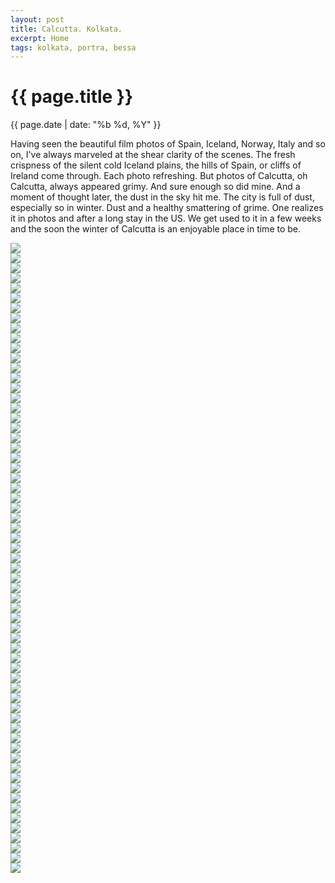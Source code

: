 ```yaml
---
layout: post
title: Calcutta. Kolkata.
excerpt: Home
tags: kolkata, portra, bessa
---
```


{{ page.title }}
================
<div class="pdate"> {{ page.date | date: "%b %d, %Y" }} </div>

Having seen the beautiful film photos of Spain, Iceland, Norway, Italy and so
on, I've always marveled at the shear clarity of the scenes. The fresh crispness
of the silent cold Iceland plains, the hills of Spain, or cliffs of Ireland come
through. Each photo refreshing.  But photos of Calcutta, oh Calcutta, always
appeared grimy. And sure enough so did mine. And a moment of thought later, the
dust in the sky hit me.  The city is full of dust, especially so in winter. Dust
and a healthy smattering of grime. One realizes it in photos and after a long
stay in the US.  We get used to it in a few weeks and the soon the winter of
Calcutta is an enjoyable place in time to be.



<div class="row" style="margin-top:0.5em;">
<div class="col-xs-12">
<div id="demo6" class="flex-images">

<div class="item" data-w="600" data-h="397">
	<div class="img"><a href="https://docs.google.com/uc?id=0B6d70FmpKIi1Q0s0dW5FUTMtSTA"><img src="https://docs.google.com/uc?id=0B6d70FmpKIi1V0pkMTNDN2hWSm8" data-src="https://docs.google.com/uc?id=0B6d70FmpKIi1OW16eGRhc213aXM"></a></div>
</div>
<div class="item" data-w="397" data-h="600">
	<div class="img"><a href="https://docs.google.com/uc?id=0B6d70FmpKIi1UkxHaFphdjg5QWM"><img src="https://docs.google.com/uc?id=0B6d70FmpKIi1V0pkMTNDN2hWSm8" data-src="https://docs.google.com/uc?id=0B6d70FmpKIi1WXlhWG5tXzhTR2M"></a></div>
</div>
<div class="item" data-w="397" data-h="600">
	<div class="img"><a href="https://docs.google.com/uc?id=0B6d70FmpKIi1S3U2QmFWR3JFRmM"><img src="https://docs.google.com/uc?id=0B6d70FmpKIi1V0pkMTNDN2hWSm8" data-src="https://docs.google.com/uc?id=0B6d70FmpKIi1X2NhdWVZV0RiYlE"></a></div>
</div>
<div class="item" data-w="397" data-h="600">
	<div class="img"><a href="https://docs.google.com/uc?id=0B6d70FmpKIi1cV84LVhVQVNYc2s"><img src="https://docs.google.com/uc?id=0B6d70FmpKIi1V0pkMTNDN2hWSm8" data-src="https://docs.google.com/uc?id=0B6d70FmpKIi1ZWlLamkxeHoxVEE"></a></div>
</div>
<div class="item" data-w="397" data-h="600">
	<div class="img"><a href="https://docs.google.com/uc?id=0B6d70FmpKIi1QkJKU0ZvMUVPWnM"><img src="https://docs.google.com/uc?id=0B6d70FmpKIi1V0pkMTNDN2hWSm8" data-src="https://docs.google.com/uc?id=0B6d70FmpKIi1bzdnLTQyVHN6Rk0"></a></div>
</div>
<div class="item" data-w="397" data-h="600">
	<div class="img"><a href="https://docs.google.com/uc?id=0B6d70FmpKIi1SmphNnFVSnN3OEk"><img src="https://docs.google.com/uc?id=0B6d70FmpKIi1V0pkMTNDN2hWSm8" data-src="https://docs.google.com/uc?id=0B6d70FmpKIi1OWg4aExIVUp0dkk"></a></div>
</div>
<div class="item" data-w="397" data-h="600">
	<div class="img"><a href="https://docs.google.com/uc?id=0B6d70FmpKIi1aExjZG82cllBWnc"><img src="https://docs.google.com/uc?id=0B6d70FmpKIi1V0pkMTNDN2hWSm8" data-src="https://docs.google.com/uc?id=0B6d70FmpKIi1ZnAyX0pBbExQLWc"></a></div>
</div>
<div class="item" data-w="397" data-h="600">
	<div class="img"><a href="https://docs.google.com/uc?id=0B6d70FmpKIi1eUZ6SHFyRWlLT1U"><img src="https://docs.google.com/uc?id=0B6d70FmpKIi1V0pkMTNDN2hWSm8" data-src="https://docs.google.com/uc?id=0B6d70FmpKIi1YlY4N01Tckd4QTg"></a></div>
</div>
<div class="item" data-w="397" data-h="600">
	<div class="img"><a href="https://docs.google.com/uc?id=0B6d70FmpKIi1bGxKbXZmMVoySVU"><img src="https://docs.google.com/uc?id=0B6d70FmpKIi1V0pkMTNDN2hWSm8" data-src="https://docs.google.com/uc?id=0B6d70FmpKIi1YlRXcXFTNFNwSWM"></a></div>
</div>
<div class="item" data-w="397" data-h="600">
	<div class="img"><a href="https://docs.google.com/uc?id=0B6d70FmpKIi1WUgwV21DWURqLU0"><img src="https://docs.google.com/uc?id=0B6d70FmpKIi1V0pkMTNDN2hWSm8" data-src="https://docs.google.com/uc?id=0B6d70FmpKIi1ZEhHVURCWkNuMjQ"></a></div>
</div>
<div class="item" data-w="397" data-h="600">
	<div class="img"><a href="https://docs.google.com/uc?id=0B6d70FmpKIi1cTFhUVEydzFrWkU"><img src="https://docs.google.com/uc?id=0B6d70FmpKIi1V0pkMTNDN2hWSm8" data-src="https://docs.google.com/uc?id=0B6d70FmpKIi1X2pyWG5XZHdWbzg"></a></div>
</div>
<div class="item" data-w="397" data-h="600">
	<div class="img"><a href="https://docs.google.com/uc?id=0B6d70FmpKIi1Q2IxMFg0aXRXN2s"><img src="https://docs.google.com/uc?id=0B6d70FmpKIi1V0pkMTNDN2hWSm8" data-src="https://docs.google.com/uc?id=0B6d70FmpKIi1N3JFaVJ4aU8ydjQ"></a></div>
</div>
<div class="item" data-w="397" data-h="600">
	<div class="img"><a href="https://docs.google.com/uc?id=0B6d70FmpKIi1RTdsSHVGQm8xY2s"><img src="https://docs.google.com/uc?id=0B6d70FmpKIi1V0pkMTNDN2hWSm8" data-src="https://docs.google.com/uc?id=0B6d70FmpKIi1THNLM1ZyRUFVck0"></a></div>
</div>
<div class="item" data-w="397" data-h="600">
	<div class="img"><a href="https://docs.google.com/uc?id=0B6d70FmpKIi1SmRrakJkOURQcGc"><img src="https://docs.google.com/uc?id=0B6d70FmpKIi1V0pkMTNDN2hWSm8" data-src="https://docs.google.com/uc?id=0B6d70FmpKIi1MkVRTndUUDMyQ0E"></a></div>
</div>
<div class="item" data-w="397" data-h="600">
	<div class="img"><a href="https://docs.google.com/uc?id=0B6d70FmpKIi1M1A1aVQyaERLbjQ"><img src="https://docs.google.com/uc?id=0B6d70FmpKIi1V0pkMTNDN2hWSm8" data-src="https://docs.google.com/uc?id=0B6d70FmpKIi1YmZhRU5JNGVidlk"></a></div>
</div>
<div class="item" data-w="397" data-h="600">
	<div class="img"><a href="https://docs.google.com/uc?id=0B6d70FmpKIi1OC15OVlLYXUtek0"><img src="https://docs.google.com/uc?id=0B6d70FmpKIi1V0pkMTNDN2hWSm8" data-src="https://docs.google.com/uc?id=0B6d70FmpKIi1YVh4WkFUaHRESXM"></a></div>
</div>
<div class="item" data-w="397" data-h="600">
	<div class="img"><a href="https://docs.google.com/uc?id=0B6d70FmpKIi1d0VBYXFpaG14czg"><img src="https://docs.google.com/uc?id=0B6d70FmpKIi1V0pkMTNDN2hWSm8" data-src="https://docs.google.com/uc?id=0B6d70FmpKIi1VzVpamlxVzFtcVU"></a></div>
</div>
<div class="item" data-w="397" data-h="600">
	<div class="img"><a href="https://docs.google.com/uc?id=0B6d70FmpKIi1UlZZN2MyTTNId00"><img src="https://docs.google.com/uc?id=0B6d70FmpKIi1V0pkMTNDN2hWSm8" data-src="https://docs.google.com/uc?id=0B6d70FmpKIi1b1VpamsxZHBxd2M"></a></div>
</div>
<div class="item" data-w="397" data-h="600">
	<div class="img"><a href="https://docs.google.com/uc?id=0B6d70FmpKIi1Y1A4NXFDOW9QemM"><img src="https://docs.google.com/uc?id=0B6d70FmpKIi1V0pkMTNDN2hWSm8" data-src="https://docs.google.com/uc?id=0B6d70FmpKIi1UWI3dnJVeGRHT2c"></a></div>
</div>
<div class="item" data-w="397" data-h="600">
	<div class="img"><a href="https://docs.google.com/uc?id=0B6d70FmpKIi1NGJMWEpoci1PVnc"><img src="https://docs.google.com/uc?id=0B6d70FmpKIi1V0pkMTNDN2hWSm8" data-src="https://docs.google.com/uc?id=0B6d70FmpKIi1SllnOFRtb29PTFU"></a></div>
</div>
<div class="item" data-w="397" data-h="600">
	<div class="img"><a href="https://docs.google.com/uc?id=0B6d70FmpKIi1ZnMwb0RraWRRVDA"><img src="https://docs.google.com/uc?id=0B6d70FmpKIi1V0pkMTNDN2hWSm8" data-src="https://docs.google.com/uc?id=0B6d70FmpKIi1R09faHJBdXFyb0U"></a></div>
</div>
<div class="item" data-w="1200" data-h="800">
	<div class="img"><a href="https://docs.google.com/uc?id=0B6d70FmpKIi1WHQwVmFaVE5MOW8"><img src="https://docs.google.com/uc?id=0B6d70FmpKIi1V0pkMTNDN2hWSm8" data-src="https://docs.google.com/uc?id=0B6d70FmpKIi1ZTVyamdmY2YyODg"></a></div>
</div>
<div class="item" data-w="397" data-h="600">
	<div class="img"><a href="https://docs.google.com/uc?id=0B6d70FmpKIi1UzZtTUpOLWc1bW8"><img src="https://docs.google.com/uc?id=0B6d70FmpKIi1V0pkMTNDN2hWSm8" data-src="https://docs.google.com/uc?id=0B6d70FmpKIi1aERFVjRaOGlpa3M"></a></div>
</div>
<div class="item" data-w="397" data-h="600">
	<div class="img"><a href="https://docs.google.com/uc?id=0B6d70FmpKIi1QndmeTluU3AxZU0"><img src="https://docs.google.com/uc?id=0B6d70FmpKIi1V0pkMTNDN2hWSm8" data-src="https://docs.google.com/uc?id=0B6d70FmpKIi1UWFJaXZDekZWSm8"></a></div>
</div>
<div class="item" data-w="397" data-h="600">
	<div class="img"><a href="https://docs.google.com/uc?id=0B6d70FmpKIi1S3VpS04ySHdxZlU"><img src="https://docs.google.com/uc?id=0B6d70FmpKIi1V0pkMTNDN2hWSm8" data-src="https://docs.google.com/uc?id=0B6d70FmpKIi1ZDV1SldHazU4eDA"></a></div>
</div>
<div class="item" data-w="397" data-h="600">
	<div class="img"><a href="https://docs.google.com/uc?id=0B6d70FmpKIi1ZHRzNW41NGN0bHM"><img src="https://docs.google.com/uc?id=0B6d70FmpKIi1V0pkMTNDN2hWSm8" data-src="https://docs.google.com/uc?id=0B6d70FmpKIi1WFNrR3AtNUl4U0k"></a></div>
</div>
<div class="item" data-w="397" data-h="600">
	<div class="img"><a href="https://docs.google.com/uc?id=0B6d70FmpKIi1UnhpenBDdlYyWjA"><img src="https://docs.google.com/uc?id=0B6d70FmpKIi1V0pkMTNDN2hWSm8" data-src="https://docs.google.com/uc?id=0B6d70FmpKIi1eHhlVWVPdFdIRDQ"></a></div>
</div>
<div class="item" data-w="397" data-h="600">
	<div class="img"><a href="https://docs.google.com/uc?id=0B6d70FmpKIi1dG1UaGhxVld4TW8"><img src="https://docs.google.com/uc?id=0B6d70FmpKIi1V0pkMTNDN2hWSm8" data-src="https://docs.google.com/uc?id=0B6d70FmpKIi1TEI4anY2RjlOWlk"></a></div>
</div>
<div class="item" data-w="397" data-h="600">
	<div class="img"><a href="https://docs.google.com/uc?id=0B6d70FmpKIi1Tktwc3VONmlGV1U"><img src="https://docs.google.com/uc?id=0B6d70FmpKIi1V0pkMTNDN2hWSm8" data-src="https://docs.google.com/uc?id=0B6d70FmpKIi1VGtYOC01dW84SGc"></a></div>
</div>
<div class="item" data-w="397" data-h="600">
	<div class="img"><a href="https://docs.google.com/uc?id=0B6d70FmpKIi1SXdHWG5YSmxHUTA"><img src="https://docs.google.com/uc?id=0B6d70FmpKIi1V0pkMTNDN2hWSm8" data-src="https://docs.google.com/uc?id=0B6d70FmpKIi1MUxfaE81Vi0zSms"></a></div>
</div>
<div class="item" data-w="397" data-h="600">
	<div class="img"><a href="https://docs.google.com/uc?id=0B6d70FmpKIi1S0taUGF1ZkFyczQ"><img src="https://docs.google.com/uc?id=0B6d70FmpKIi1V0pkMTNDN2hWSm8" data-src="https://docs.google.com/uc?id=0B6d70FmpKIi1VHRGNFFoY1F5YU0"></a></div>
</div>
<div class="item" data-w="397" data-h="600">
	<div class="img"><a href="https://docs.google.com/uc?id=0B6d70FmpKIi1dDZkM2hrcjUzWTA"><img src="https://docs.google.com/uc?id=0B6d70FmpKIi1V0pkMTNDN2hWSm8" data-src="https://docs.google.com/uc?id=0B6d70FmpKIi1OWNhWUplZi1mVDQ"></a></div>
</div>
<div class="item" data-w="397" data-h="600">
	<div class="img"><a href="https://docs.google.com/uc?id=0B6d70FmpKIi1OHVrbWFsZlNjaWc"><img src="https://docs.google.com/uc?id=0B6d70FmpKIi1V0pkMTNDN2hWSm8" data-src="https://docs.google.com/uc?id=0B6d70FmpKIi1cDljNzJBTmxrWGc"></a></div>
</div>
<div class="item" data-w="397" data-h="600">
	<div class="img"><a href="https://docs.google.com/uc?id=0B6d70FmpKIi1c3k0UERSR3NUeFE"><img src="https://docs.google.com/uc?id=0B6d70FmpKIi1V0pkMTNDN2hWSm8" data-src="https://docs.google.com/uc?id=0B6d70FmpKIi1S283dW9ZajJVWEk"></a></div>
</div>
<div class="item" data-w="397" data-h="600">
	<div class="img"><a href="https://docs.google.com/uc?id=0B6d70FmpKIi1X2Y3cGNaUzVadVk"><img src="https://docs.google.com/uc?id=0B6d70FmpKIi1V0pkMTNDN2hWSm8" data-src="https://docs.google.com/uc?id=0B6d70FmpKIi1OF9YbXBZbzZYbU0"></a></div>
</div>
<div class="item" data-w="397" data-h="600">
	<div class="img"><a href="https://docs.google.com/uc?id=0B6d70FmpKIi1cktJRUxSaThkLXM"><img src="https://docs.google.com/uc?id=0B6d70FmpKIi1V0pkMTNDN2hWSm8" data-src="https://docs.google.com/uc?id=0B6d70FmpKIi1Z19ZbWVwdkQycU0"></a></div>
</div>
<div class="item" data-w="397" data-h="600">
	<div class="img"><a href="https://docs.google.com/uc?id=0B6d70FmpKIi1MGVOWTBkb2lDUDA"><img src="https://docs.google.com/uc?id=0B6d70FmpKIi1V0pkMTNDN2hWSm8" data-src="https://docs.google.com/uc?id=0B6d70FmpKIi1d2lFMGFKc053V1E"></a></div>
</div>
<div class="item" data-w="397" data-h="600">
	<div class="img"><a href="https://docs.google.com/uc?id=0B6d70FmpKIi1dWVLd1EtRWpaaW8"><img src="https://docs.google.com/uc?id=0B6d70FmpKIi1V0pkMTNDN2hWSm8" data-src="https://docs.google.com/uc?id=0B6d70FmpKIi1dlJwTkVscVItUW8"></a></div>
</div>
<div class="item" data-w="397" data-h="600">
	<div class="img"><a href="https://docs.google.com/uc?id=0B6d70FmpKIi1dHVkVHZWaFVtSzg"><img src="https://docs.google.com/uc?id=0B6d70FmpKIi1V0pkMTNDN2hWSm8" data-src="https://docs.google.com/uc?id=0B6d70FmpKIi1cFhRSjl4UURfTEU"></a></div>
</div>
<div class="item" data-w="397" data-h="600">
	<div class="img"><a href="https://docs.google.com/uc?id=0B6d70FmpKIi1U09WbzlUT09XdGs"><img src="https://docs.google.com/uc?id=0B6d70FmpKIi1V0pkMTNDN2hWSm8" data-src="https://docs.google.com/uc?id=0B6d70FmpKIi1WS0zaHZCYXNPaGs"></a></div>
</div>
<div class="item" data-w="397" data-h="600">
	<div class="img"><a href="https://docs.google.com/uc?id=0B6d70FmpKIi1OWxGbHJxTW1mTmM"><img src="https://docs.google.com/uc?id=0B6d70FmpKIi1V0pkMTNDN2hWSm8" data-src="https://docs.google.com/uc?id=0B6d70FmpKIi1aThmanpfdVhmYjA"></a></div>
</div>
<div class="item" data-w="397" data-h="600">
	<div class="img"><a href="https://docs.google.com/uc?id=0B6d70FmpKIi1QmlsaTZmSmQ2Vmc"><img src="https://docs.google.com/uc?id=0B6d70FmpKIi1V0pkMTNDN2hWSm8" data-src="https://docs.google.com/uc?id=0B6d70FmpKIi1SWpta3BoU0FCdW8"></a></div>
</div>
<div class="item" data-w="397" data-h="600">
	<div class="img"><a href="https://docs.google.com/uc?id=0B6d70FmpKIi1c2JOSmh2SGx5SEU"><img src="https://docs.google.com/uc?id=0B6d70FmpKIi1V0pkMTNDN2hWSm8" data-src="https://docs.google.com/uc?id=0B6d70FmpKIi1YUlmQUdjbkc3VkE"></a></div>
</div>
<div class="item" data-w="397" data-h="600">
	<div class="img"><a href="https://docs.google.com/uc?id=0B6d70FmpKIi1ZXFTUUxySTA0MTQ"><img src="https://docs.google.com/uc?id=0B6d70FmpKIi1V0pkMTNDN2hWSm8" data-src="https://docs.google.com/uc?id=0B6d70FmpKIi1N3BLTTdJWEViWFU"></a></div>
</div>
<div class="item" data-w="397" data-h="600">
	<div class="img"><a href="https://docs.google.com/uc?id=0B6d70FmpKIi1MF9qQkFaV0trcU0"><img src="https://docs.google.com/uc?id=0B6d70FmpKIi1V0pkMTNDN2hWSm8" data-src="https://docs.google.com/uc?id=0B6d70FmpKIi1MHl1LVpfZnVlZ2s"></a></div>
</div>
<div class="item" data-w="397" data-h="600">
	<div class="img"><a href="https://docs.google.com/uc?id=0B6d70FmpKIi1QlRSWGVpZHBtY2c"><img src="https://docs.google.com/uc?id=0B6d70FmpKIi1V0pkMTNDN2hWSm8" data-src="https://docs.google.com/uc?id=0B6d70FmpKIi1ZjVjWEdsZFRUNnM"></a></div>
</div>
<div class="item" data-w="397" data-h="600">
	<div class="img"><a href="https://docs.google.com/uc?id=0B6d70FmpKIi1NURRTWI3ZWttSWs"><img src="https://docs.google.com/uc?id=0B6d70FmpKIi1V0pkMTNDN2hWSm8" data-src="https://docs.google.com/uc?id=0B6d70FmpKIi1Tlh6cWsxYzBvSTQ"></a></div>
</div>
<div class="item" data-w="397" data-h="600">
	<div class="img"><a href="https://docs.google.com/uc?id=0B6d70FmpKIi1akxZVVZnd3pTOU0"><img src="https://docs.google.com/uc?id=0B6d70FmpKIi1V0pkMTNDN2hWSm8" data-src="https://docs.google.com/uc?id=0B6d70FmpKIi1aXhObzVZbzJXMTA"></a></div>
</div>
<div class="item" data-w="600" data-h="397">
	<div class="img"><a href="https://docs.google.com/uc?id=0B6d70FmpKIi1S0gzLTFEYlpqMkE"><img src="https://docs.google.com/uc?id=0B6d70FmpKIi1V0pkMTNDN2hWSm8" data-src="https://docs.google.com/uc?id=0B6d70FmpKIi1aUoxR0tEeHRvUms"></a></div>
</div>
<div class="item" data-w="600" data-h="397">
	<div class="img"><a href="https://docs.google.com/uc?id=0B6d70FmpKIi1aU9FM0l6N1F2TkE"><img src="https://docs.google.com/uc?id=0B6d70FmpKIi1V0pkMTNDN2hWSm8" data-src="https://docs.google.com/uc?id=0B6d70FmpKIi1U2VxRkRkMnNWMjQ"></a></div>
</div>
<div class="item" data-w="600" data-h="397">
	<div class="img"><a href="https://docs.google.com/uc?id=0B6d70FmpKIi1VXdHTUlmVHE3aVE"><img src="https://docs.google.com/uc?id=0B6d70FmpKIi1V0pkMTNDN2hWSm8" data-src="https://docs.google.com/uc?id=0B6d70FmpKIi1WkhHODBkYnRsQjg"></a></div>
</div>
<div class="item" data-w="397" data-h="600">
	<div class="img"><a href="https://docs.google.com/uc?id=0B6d70FmpKIi1c3RmLWRFcWdDcWs"><img src="https://docs.google.com/uc?id=0B6d70FmpKIi1V0pkMTNDN2hWSm8" data-src="https://docs.google.com/uc?id=0B6d70FmpKIi1ZTNWR0JERi00aW8"></a></div>
</div>
<div class="item" data-w="397" data-h="600">
	<div class="img"><a href="https://docs.google.com/uc?id=0B6d70FmpKIi1VWNBUE82YnJ2Rm8"><img src="https://docs.google.com/uc?id=0B6d70FmpKIi1V0pkMTNDN2hWSm8" data-src="https://docs.google.com/uc?id=0B6d70FmpKIi1MFJDZzRZWEdWX1k"></a></div>
</div>
<div class="item" data-w="397" data-h="600">
	<div class="img"><a href="https://docs.google.com/uc?id=0B6d70FmpKIi1cHFJSjBxUDBsQ00"><img src="https://docs.google.com/uc?id=0B6d70FmpKIi1V0pkMTNDN2hWSm8" data-src="https://docs.google.com/uc?id=0B6d70FmpKIi1S08tdV9ZMkdLUlk"></a></div>
</div>
<div class="item" data-w="397" data-h="600">
	<div class="img"><a href="https://docs.google.com/uc?id=0B6d70FmpKIi1aHFRakpvdl80LWM"><img src="https://docs.google.com/uc?id=0B6d70FmpKIi1V0pkMTNDN2hWSm8" data-src="https://docs.google.com/uc?id=0B6d70FmpKIi1QTBzMUxqaVVod1U"></a></div>
</div>
<div class="item" data-w="397" data-h="600">
	<div class="img"><a href="https://docs.google.com/uc?id=0B6d70FmpKIi1T0txNWJzS0NXRUk"><img src="https://docs.google.com/uc?id=0B6d70FmpKIi1V0pkMTNDN2hWSm8" data-src="https://docs.google.com/uc?id=0B6d70FmpKIi1SG5qWjNtelYwdkk"></a></div>
</div>
<div class="item" data-w="397" data-h="600">
	<div class="img"><a href="https://docs.google.com/uc?id=0B6d70FmpKIi1NXd1NFRkaFhERXM"><img src="https://docs.google.com/uc?id=0B6d70FmpKIi1V0pkMTNDN2hWSm8" data-src="https://docs.google.com/uc?id=0B6d70FmpKIi1aTBackZRWmxOY2c"></a></div>
</div>
<div class="item" data-w="397" data-h="600">
	<div class="img"><a href="https://docs.google.com/uc?id=0B6d70FmpKIi1OXRfRElTVG5rRlU"><img src="https://docs.google.com/uc?id=0B6d70FmpKIi1V0pkMTNDN2hWSm8" data-src="https://docs.google.com/uc?id=0B6d70FmpKIi1Q0FIc3ZSQUQ2elk"></a></div>
</div>
<div class="item" data-w="397" data-h="600">
	<div class="img"><a href="https://docs.google.com/uc?id=0B6d70FmpKIi1Vk53U0ctSVRGdUk"><img src="https://docs.google.com/uc?id=0B6d70FmpKIi1V0pkMTNDN2hWSm8" data-src="https://docs.google.com/uc?id=0B6d70FmpKIi1OW9jdmZYbGlSUmM"></a></div>
</div>
<div class="item" data-w="600" data-h="439">
	<div class="img"><a href="https://docs.google.com/uc?id=0B6d70FmpKIi1cjZkc0JfM2h4NUE"><img src="https://docs.google.com/uc?id=0B6d70FmpKIi1V0pkMTNDN2hWSm8" data-src="https://docs.google.com/uc?id=0B6d70FmpKIi1dEpINlZnMXAxb00"></a></div>
</div>
<div class="item" data-w="600" data-h="439">
	<div class="img"><a href="https://docs.google.com/uc?id=0B6d70FmpKIi1S1duMTVkdWJ3QjQ"><img src="https://docs.google.com/uc?id=0B6d70FmpKIi1V0pkMTNDN2hWSm8" data-src="https://docs.google.com/uc?id=0B6d70FmpKIi1eXpFSTQ3X1paVUE"></a></div>
</div>
<div class="item" data-w="600" data-h="439">
	<div class="img"><a href="https://docs.google.com/uc?id=0B6d70FmpKIi1VDdqUWpnX0xzWjA"><img src="https://docs.google.com/uc?id=0B6d70FmpKIi1V0pkMTNDN2hWSm8" data-src="https://docs.google.com/uc?id=0B6d70FmpKIi1THU3NHlDNXJrSFE"></a></div>
</div>
<div class="item" data-w="600" data-h="439">
	<div class="img"><a href="https://docs.google.com/uc?id=0B6d70FmpKIi1WTh0M3ZCVXlHU2M"><img src="https://docs.google.com/uc?id=0B6d70FmpKIi1V0pkMTNDN2hWSm8" data-src="https://docs.google.com/uc?id=0B6d70FmpKIi1RjJTbFRRMEIwMXM"></a></div>
</div>

</div></div></div>
<script>
$('#demo6').flexImages({ rowHeight:600 , truncate: 0});
</script>


